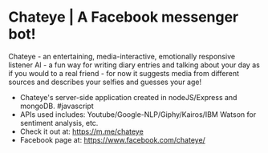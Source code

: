 # Chateye | A Facebook messenger bot!
Chateye - an entertaining, media-interactive, emotionally responsive listener AI - a fun way for writing diary entries and talking about your day as if you would to a real friend - for now it suggests media from different sources and describes your selfies and guesses your age!

- Chateye's server-side application created in nodeJS/Express and mongoDB. #javascript
- APIs used includes: Youtube/Google-NLP/Giphy/Kairos/IBM Watson for sentiment analysis, etc. 
- Check it out at: https://m.me/chateye 
- Facebook page at: https://www.facebook.com/chateye/
